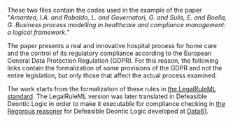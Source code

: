 These two files contain the codes used in the example of the paper "_Amantea, I.A. and Robaldo, L. and Governatori, G. and Sulis, E. and Boella, G. Business process modelling in healthcare and compliance management: a logical framework._"
 
The paper presents a real and innovative hospital process for home care and the control of its regulatory compliance according to the European General Data Protection Regulation (GDPR). For this reason, the following links contain the formalization of some provisions of the GDPR and not the entire legislation, but only those that affect the actual process examined.
 
The work starts from the formalization of these rules in <a href="https://www.oasis-open.org/committees/legalruleml">the LegalRuleML standard</a>. The LegalRuleML version was later translated in Defeasible Deontic Logic in order to make it executable for compliance checking in <a href="https://research.csiro.au/data61/regorous">the Regorous reasoner</a> for Defeasible Deontic Logic developed at <a href="https://research.csiro.au/data61/">Data61</a>.
